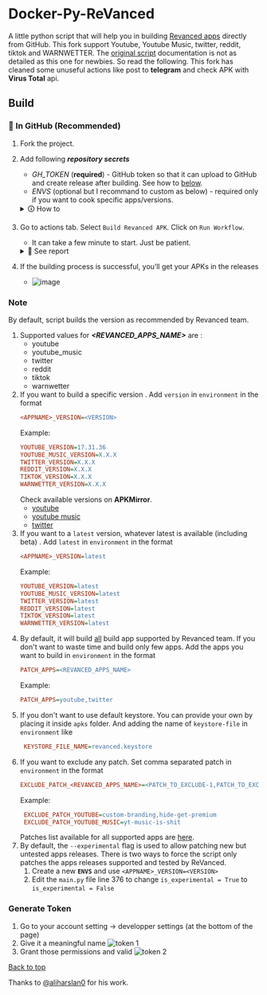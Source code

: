 # Docker-Py-ReVanced

A little python script that will help you in building [Revanced apps](#note) directly from GitHub. This fork support Youtube, Youtube Music, twitter, reddit, tiktok and WARNWETTER. The [original script] documentation is not as detailed as this one for newbies. So read the following. This fork has cleaned some unuseful actions like post to **telegram** and check APK with **Virus Total** api.

## Build

### 🚀 In GitHub (Recommended)

1. Fork the project.
2. Add following **_repository secrets_** 
    - _GH_TOKEN_ (**required**) - GitHub token so that it can upload to GitHub and create release
       after building. See how to [below](#generate-token).
    - _ENVS_ (optional but I recommand to custom as below) - required only if you want to cook specific apps/versions.

    <details>
      <summary>🛈 How to</summary>

      - Go to the repo settings to create the secret variables
        ![step_1]
        ![step_2]

      - **`ENVS`** secret might look like this
        (You should copy your **`ENVS`** content somewhere before saving because secret var can not be edited or copied after. You’ll have to click update to recreate from blank if you want change your **`ENVS`** settings.)

        ```ini
        PATCH_APPS=youtube,twitter
        EXCLUDE_PATCH_YOUTUBE=hide-cast-button,hide-autoplay-button,premium-heading,disable-fullscreen-panels,old-quality-layout,tablet-mini-player,always-autorepeat,enable-debugging,hide-infocard-suggestions
        EXCLUDE_PATCH_YOUTUBE_MUSIC=yt-music-is-shit
        YOUTUBE_VERSION=17.32.39
        YOUTUBE_MUSIC_VERSION=latest
        TWITTER_VERSION=latest    
        ```
    </details>    
3. Go to actions tab. Select `Build Revanced APK`. Click on `Run Workflow`.
    - It can take a few minute to start. Just be patient.

    <details>
      <summary>📖 See report</summary>

      - access logs
        ![action_1]
        ![action_2]
        ![action_3]

    </details>  
4. If the building process is successful, you’ll get your APKs in the releases
    - ![image](https://user-images.githubusercontent.com/22337329/186534074-4a2837b9-bca3-4ef9-abec-1e7d568a4c59.png)


### Note

By default, script builds the version as recommended by Revanced team.

1. Supported values for **_<REVANCED_APPS_NAME>_** are :
   - youtube
   - youtube_music
   - twitter
   - reddit
   - tiktok
   - warnwetter
2. If you want to build a specific version . Add `version` in `environment` in the
   format
   ```ini
   <APPNAME>_VERSION=<VERSION>
   ```
   Example:
   ```ini
   YOUTUBE_VERSION=17.31.36
   YOUTUBE_MUSIC_VERSION=X.X.X
   TWITTER_VERSION=X.X.X
   REDDIT_VERSION=X.X.X
   TIKTOK_VERSION=X.X.X
   WARNWETTER_VERSION=X.X.X
   ```
   Check available versions on **APKMirror**.
   - [youtube]
   - [youtube music]
   - [twitter]
3. If you want to a `latest` version, whatever latest is available (including beta) .
   Add `latest` in `environment` in the format
   ```ini
   <APPNAME>_VERSION=latest
   ```
   Example:
   ```ini
   YOUTUBE_VERSION=latest
   YOUTUBE_MUSIC_VERSION=latest
   TWITTER_VERSION=latest
   REDDIT_VERSION=latest
   TIKTOK_VERSION=latest
   WARNWETTER_VERSION=latest   
   ```
4. By default, it will build [all](#note) build app supported by Revanced team. If you
   don't
   want to waste time and build only few apps. Add the apps you want to build in
   `environment` in the format
   ```ini
   PATCH_APPS=<REVANCED_APPS_NAME>
   ```
   Example:
   ```ini
   PATCH_APPS=youtube,twitter
   ```
5. If you don't want to use default keystore. You can provide your own by placing it
   inside `apks` folder. And adding the name of `keystore-file` in `environment` like
   ```ini
    KEYSTORE_FILE_NAME=revanced.keystore
   ```
6. If you want to exclude any patch. Set comma separated patch in `environment` in
   the format
   ```ini
   EXCLUDE_PATCH_<REVANCED_APPS_NAME>=<PATCH_TO_EXCLUDE-1,PATCH_TO_EXCLUDE-2>
   ```
   Example:
   ```ini
    EXCLUDE_PATCH_YOUTUBE=custom-branding,hide-get-premium
    EXCLUDE_PATCH_YOUTUBE_MUSIC=yt-music-is-shit
   ```
   Patches list available for all supported apps are [here](https://github.com/revanced/revanced-patches/tree/main).
7. By default, the `--experimental` flag is used to allow patching new but untested apps releases.
    There is two ways to force the script only patches the apps releases supported and tested by ReVanced.
    1. Create a new **`ENVS`** and use `<APPNAME>_VERSION=<VERSION>`
    2. Edit the `main.py` file line 376 to change `is_experimental = True` to `is_experimental = False`
    
### Generate Token
1. Go to your account setting → developper settings (at the bottom of the page)
2. Give it a meaningful name
![token 1]
3. Grant those permissions and valid
![token 2]
    
[Back to top](#build)

Thanks to [@aliharslan0](https://github.com/aliharslan0/pyrevanced) for his work.

[token 1]: https://user-images.githubusercontent.com/22337329/186550710-a84bad0d-0ab5-46e0-a245-7bc648fa5541.png
[token 2]: https://user-images.githubusercontent.com/22337329/186550702-69c5fb77-32c3-4689-bb5c-3a213daa5e19.png
[step_1]: https://user-images.githubusercontent.com/22337329/186522183-1fe9088c-2d63-45fe-ba6f-baa49cdfd989.png
[step_2]: https://user-images.githubusercontent.com/22337329/186521861-42786e8d-5db4-43ef-9676-2f7e7c0eddc4.png
[action_1]: https://user-images.githubusercontent.com/22337329/186533319-0aebf294-9bac-4859-b4e1-1b4c87d39f48.png
[action_2]: https://user-images.githubusercontent.com/22337329/186533358-e27e30bc-0d16-4f56-a335-0387c481dbf8.png
[action_3]: https://user-images.githubusercontent.com/22337329/186533417-15477a2c-28c3-4e39-9f3d-c4e18202d000.png
[original script]: https://github.com/nikhilbadyal/docker-py-revanced
[youtube]: https://www.apkmirror.com/apk/google-inc/youtube/
[youtube music]: https://www.apkmirror.com/apk/google-inc/youtube-music/
[twitter]: https://www.apkmirror.com/apk/twitter-inc/twitter/
